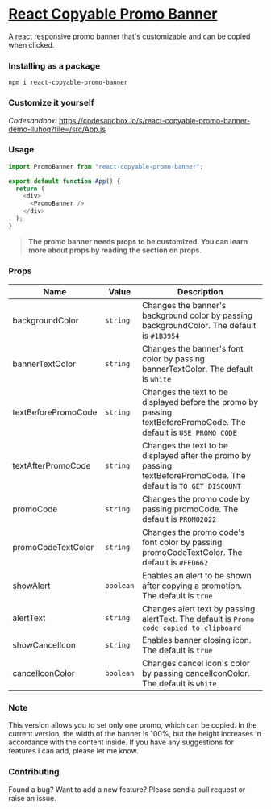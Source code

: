 # [React Copyable Promo Banner](https://www.npmjs.com/package/react-copyable-promo-banner)

A react responsive promo banner that's customizable and can be copied when clicked.

### Installing as a package

`npm i react-copyable-promo-banner`

### Customize it yourself

_Codesandbox:_ <https://codesandbox.io/s/react-copyable-promo-banner-demo-lluhoq?file=/src/App.js>

### Usage

```javascript
import PromoBanner from "react-copyable-promo-banner";

export default function App() {
  return (
    <div>
      <PromoBanner />
    </div>
  );
}
```

> **The promo banner needs props to be customized. You can learn more about props by reading the section on props.**

### Props

| Name                | Value     | Description                                                                                                       |
| ------------------- | --------- | ----------------------------------------------------------------------------------------------------------------- |
| backgroundColor     | `string`  | Changes the banner's background color by passing backgroundColor. The default is `#1B3954`                        |
| bannerTextColor     | `string`  | Changes the banner's font color by passing bannerTextColor. The default is `white`                                |
| textBeforePromoCode | `string`  | Changes the text to be displayed before the promo by passing textBeforePromoCode. The default is `USE PROMO CODE` |
| textAfterPromoCode  | `string`  | Changes the text to be displayed after the promo by passing textBeforePromoCode. The default is `TO GET DISCOUNT` |
| promoCode           | `string`  | Changes the promo code by passing promoCode. The default is `PROMO2022`                                           |
| promoCodeTextColor  | `string`  | Changes the promo code's font color by passing promoCodeTextColor. The default is `#FED662`                       |
| showAlert           | `boolean` | Enables an alert to be shown after copying a promotion. The default is `true`                                     |
| alertText           | `string`  | Changes alert text by passing alertText. The default is `Promo code copied to clipboard`                          |
| showCancelIcon      | `string`  | Enables banner closing icon. The default is `true`                                                                |
| cancelIconColor     | `boolean` | Changes cancel icon's color by passing cancelIconColor. The default is `white`                                    |

### Note

This version allows you to set only one promo, which can be copied. In the current version, the width of the banner is 100%, but the height increases in accordance with the content inside. If you have any suggestions for features I can add, please let me know.

### Contributing

Found a bug? Want to add a new feature? Please send a pull request or raise an issue.
